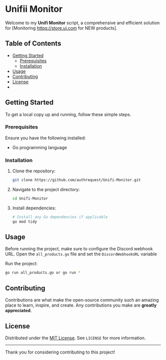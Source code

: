 # Unifii Monitor

Welcome to my **Unifi Monitor** script, a comprehensive and efficient solution for [Monitoring https://store.ui.com for NEW products].

## Table of Contents

- [Getting Started](#getting-started)
  - [Prerequisites](#prerequisites)
  - [Installation](#installation)
- [Usage](#usage)
- [Contributing](#contributing)
- [License](#license)
- 

## Getting Started

To get a local copy up and running, follow these simple steps.

### Prerequisites

Ensure you have the following installed:

- Go programming language

### Installation

1. Clone the repository:
   ```bash
   git clone https://github.com/authrequest/Unifi-Monitor.git
   ```
2. Navigate to the project directory:
   ```bash
   cd Unifi-Monitor
   ```
3. Install dependencies:
   ```bash
   # Install any Go dependencies if applicable
   go mod tidy
   ```

## Usage

Before running the project, make sure to configure the Discord webhook URL. Open the `all_products.go` file and set the `DiscordWebhookURL` variable

Run the project:

```bash
go run all_products.go or go run *
```

## Contributing

Contributions are what make the open-source community such an amazing place to learn, inspire, and create. Any contributions you make are **greatly appreciated**.

## License

Distributed under the [MIT License](LICENSE). See `LICENSE` for more information.

---

Thank you for considering contributing to this project!
